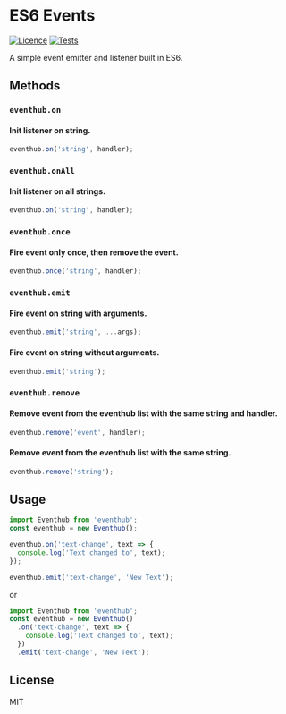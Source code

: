 # ES6 Events

[![Licence](https://img.shields.io/github/license/ChrisRu/es6-eventhub.svg)](https://github.com/ChrisRu/es6-eventhub/blob/master/LICENSE.md)
[![Tests](https://circleci.com/gh/circleci/mongofinil.svg?&style=shield&circle-token=b14acf911433d315298235b0c2fbf7b2670a92a8)](https://circleci.com/gh/ChrisRu/es6-eventhub)

A simple event emitter and listener built in ES6.

## Methods

### `eventhub.on`

#### Init listener on string.

```js
eventhub.on('string', handler);
```

### `eventhub.onAll`

#### Init listener on all strings.

```js
eventhub.on('string', handler);
```

### `eventhub.once`

#### Fire event only once, then remove the event.

```js
eventhub.once('string', handler);
```

### `eventhub.emit`

#### Fire event on string with arguments.

```js
eventhub.emit('string', ...args);
```

#### Fire event on string without arguments.

```js
eventhub.emit('string');
```

### `eventhub.remove`

#### Remove event from the eventhub list with the same string and handler.

```js
eventhub.remove('event', handler);
```

#### Remove event from the eventhub list with the same string.

```js
eventhub.remove('string');
```

## Usage

```js
import Eventhub from 'eventhub';
const eventhub = new Eventhub();

eventhub.on('text-change', text => {
  console.log('Text changed to', text);
});

eventhub.emit('text-change', 'New Text');
```

or

```js
import Eventhub from 'eventhub';
const eventhub = new Eventhub()
  .on('text-change', text => {
    console.log('Text changed to', text);
  })
  .emit('text-change', 'New Text');
```

## License

MIT
